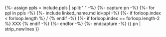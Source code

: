 {%- assign ppls = include.ppls | split:" " -%}
{%- capture pn -%}
{%- for ppl in ppls -%}
{%- include linked_name.md id=ppl -%}
{%- if forloop.index < forloop.length %} / {% endif -%}
{%- if forloop.index == forloop.length-2 %} XXX {% endif -%}
{%- endfor -%}
{%- endcapture -%}
{{ pn | strip_newlines }}
